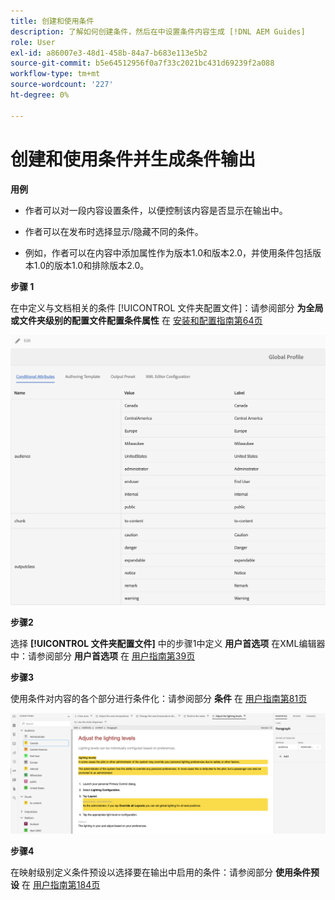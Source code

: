 ```yaml
---
title: 创建和使用条件
description: 了解如何创建条件，然后在中设置条件内容生成 [!DNL AEM Guides]
role: User
exl-id: a86007e3-48d1-458b-84a7-b683e113e5b2
source-git-commit: b5e64512956f0a7f33c2021bc431d69239f2a088
workflow-type: tm+mt
source-wordcount: '227'
ht-degree: 0%

---
```


# 创建和使用条件并生成条件输出

**用例**

* 作者可以对一段内容设置条件，以便控制该内容是否显示在输出中。

* 作者可以在发布时选择显示/隐藏不同的条件。

* 例如，作者可以在内容中添加属性作为版本1.0和版本2.0，并使用条件包括版本1.0的版本1.0和排除版本2.0。

**步骤 1**

在中定义与文档相关的条件 [!UICONTROL 文件夹配置文件]：请参阅部分 **为全局或文件夹级别的配置文件配置条件属性** 在 [安装和配置指南第64页](https://helpx.adobe.com/content/dam/help/en/xml-documentation-solution/3-8/XML-Documentation-for-Adobe-Experience-Manager_Installation-Configuration-Guide_EN.pdf)

![在文件夹配置文件中配置条件](assets/conditions-in-profiles.png)

**步骤2**

选择 **[!UICONTROL 文件夹配置文件]** 中的步骤1中定义 **用户首选项** 在XML编辑器中：请参阅部分 **用户首选项** 在 [用户指南第39页](https://helpx.adobe.com/content/dam/help/en/xml-documentation-solution/3-8/XML-Documentation-for-Adobe-Experience-Manager_User-Guide_EN.pdf)


**步骤3**

使用条件对内容的各个部分进行条件化：请参阅部分 **条件** 在 [用户指南第81页](https://helpx.adobe.com/content/dam/help/en/xml-documentation-solution/3-8/XML-Documentation-for-Adobe-Experience-Manager_User-Guide_EN.pdf)

![Web编辑器中的使用条件](assets/conditions-in-web-editor.png)

**步骤4**

在映射级别定义条件预设以选择要在输出中启用的条件：请参阅部分 **使用条件预设** 在 [用户指南第184页](https://helpx.adobe.com/content/dam/help/en/xml-documentation-solution/3-8/XML-Documentation-for-Adobe-Experience-Manager_User-Guide_EN.pdf)
